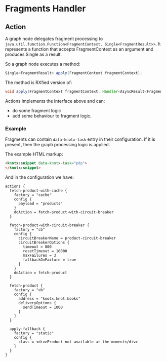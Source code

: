 # Fragments Handler

## Action
A graph node delegates fragment processing to  
`java.util.function.Function<FragmentContext, Single<FragmentResult>>`. It represents a function 
that accepts FragmentContext as an argument and produces Single<FragmentResult> as a result.

So a graph node executes a method:
```java
Single<FragmentResult> apply(FragmentContext fragmentContext);
```
The method is RXfied version of: 
```java
void apply(FragmentContext fragmentContext, Handler<AsyncResult<FragmentResult>> resultHandler);
```

Actions implements the interface above and can:
- do some fragment logic
- add some behaviour to fragment logic.

### Example
Fragments can contain `data-knotx-task` entry in their configuration. If it is present, then
the graph processing logic is applied.

The example HTML markup:
```html
<knotx:snippet data-knotx-task="pdp">
</knotx:snippet>
```

And in the configuration we have:
```hocon
actions {
  fetch-product-with-cache {
    factory = "cache"
    config {
      payload = "products"
    }
    doAction = fetch-product-with-circuit-breaker
  }
  
  fetch-product-with-circuit-breaker {
    factory = "cb"
    config {
      circuitBreakerName = product-circuit-breaker
      circuitBreakerOptions {
        timeout = 800
        resetTimeout = 10000
        maxFailures = 3
        fallbackOnFailure = true
      }
    }
    doAction = fetch-product
  }
  
  fetch-product {
    factory = "eb"
    config {
      address = "knotx.knot.books"
      deliveryOptions {
        sendTimeout = 1000
      }
    }
  }
  
  apply-fallback {
    factory = "static"
    config {
      class = <div>Product not available at the moment</div>
    }
  }
}
```